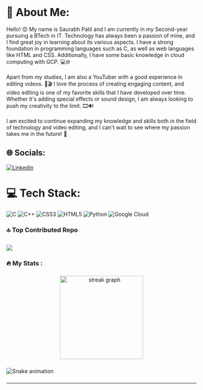 # 💫 About Me:
Hello! 😊 My name is Saurabh Patil and I am currently in my Second-year pursuing a BTech in IT. Technology has always been a passion of mine, and I find great joy in learning about its various aspects. I have a strong foundation in programming languages such as C, as well as web languages like HTML and CSS. Additionally, I have some basic knowledge in cloud computing with GCP. 💻🌐<br><br>Apart from my studies, I am also a YouTuber with a good experience in editing videos. 🎥🎬 I love the process of creating engaging content, and video editing is one of my favorite skills that I have developed over time. Whether it's adding special effects or sound design, I am always looking to push my creativity to the limit. 🎞️🔊<br><br>I am excited to continue expanding my knowledge and skills both in the field of technology and video editing, and I can't wait to see where my passion takes me in the future! 🚀


## 🌐 Socials:
[![LinkedIn](https://img.shields.io/badge/LinkedIn-%230077B5.svg?logo=linkedin&logoColor=white)](https://www.linkedin.com/in/saurabh-patil-5066aa20a/)




# 💻 Tech Stack:
![C](https://img.shields.io/badge/c-%2300599C.svg?style=for-the-badge&logo=c&logoColor=white) ![C++](https://img.shields.io/badge/c++-%2300599C.svg?style=for-the-badge&logo=c%2B%2B&logoColor=white) ![CSS3](https://img.shields.io/badge/css3-%231572B6.svg?style=for-the-badge&logo=css3&logoColor=white) ![HTML5](https://img.shields.io/badge/html5-%23E34F26.svg?style=for-the-badge&logo=html5&logoColor=white) ![Python](https://img.shields.io/badge/python-3670A0?style=for-the-badge&logo=python&logoColor=ffdd54) ![Google Cloud](https://img.shields.io/badge/Google%20Cloud-%234285F4.svg?style=for-the-badge&logo=google-cloud&logoColor=white)


### 🔝 Top Contributed Repo
![](https://github-contributor-stats.vercel.app/api?username=Saurabhdpatil&limit=5&theme=dark&combine_all_yearly_contributions=true)
--------

###

<h3 align="left">🔥   My Stats :</h3>

###

<div align="center">
  <img src="https://streak-stats.demolab.com?user=Saurabhdpatil&locale=en&mode=daily&theme=dark&hide_border=false&border_radius=5&order=3" height="220" alt="streak graph"  />
</div>

###

###

<img src="https://raw.githubusercontent.com/Saurabhdpatil/Saurabhdpatil/output/snake.svg" alt="Snake animation" />

###




---







